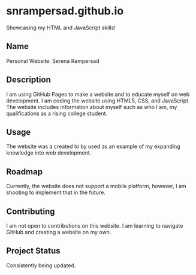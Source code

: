 # snrampersad.github.io
Showcasing my HTML and JavaScript skills!

## Name

Personal Website: Serena Rampersad

## Description

I am using GitHub Pages to make a website and to educate myself on web development. I am coding the website using HTML5, CSS, and JavaScript. The website includes information about myself such as who I am, my qualifications as a rising college student.

## Usage

The website was a created to by used as an example of my expanding knowledge into web development.

## Roadmap

Currently, the website does not support a mobile platform, however, I am shooting to implement that in the future.

## Contributing
I am not open to contributions on this website. I am learning to navigate GitHub and creating a website on my own.

## Project Status
Consistently being updated.

